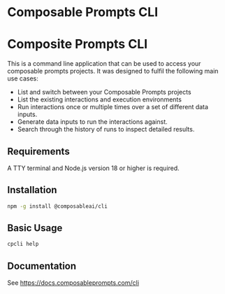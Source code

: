 # Composable Prompts CLI

# Composite Prompts CLI

This is a command line application that can be used to access your composable prompts projects. 
It was designed to fulfil the following main use cases:

* List and switch between your Composable Prompts projects
* List the existing interactions and execution environments
* Run interactions once or multiple times over a set of different data inputs. 
* Generate data inputs to run the interactions against.
* Search through the history of runs to inspect detailed results.

## Requirements

A TTY terminal and Node.js version 18 or higher is required.

## Installation

```bash
npm -g install @composableai/cli
```

## Basic Usage

```bash
cpcli help
```

## Documentation

See https://docs.composableprompts.com/cli
